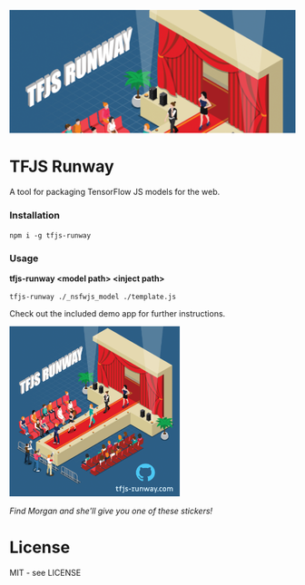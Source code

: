 ![runway graphic header with tfjs runway logo](runway-header.png)

# TFJS Runway

A tool for packaging TensorFlow JS models for the web.

### Installation

`npm i -g tfjs-runway`

### Usage

**tfjs-runway \<model path\> \<inject path\>**

`tfjs-runway ./_nsfwjs_model ./template.js`

Check out the included demo app for further instructions.

<img src="./runway.png" width=300/>

_Find Morgan and she'll give you one of these stickers!_

# License

MIT - see LICENSE

